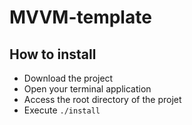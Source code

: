 # MVVM-template

## How to install
* Download the project
* Open your terminal application
* Access the root directory of the projet
* Execute <code>./install</code>
